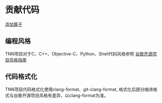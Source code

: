 # 贡献代码
[添加算子](add_op.md)

## 编程风格

TNN项目对于C、C++、Objective-C、Python、Shell代码风格参照
[谷歌开源项目风格指南](https://zh-google-styleguide.readthedocs.io/en/latest/contents/)

## 代码格式化

TNN项目代码格式化使用clang-format、git-clang-format, 格式化后部分缩进格式与谷歌开源项目风格有差异，以clang-format为准。
